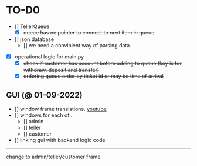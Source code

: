 # TO-D0 
- [] TellerQueue
    - [x] ~~queue has no pointer to connect to next item in queue~~
- [] json database
    - [] we need a convinient way of parsing data
- [x] ~~operational logic for main.py~~
    - [x] ~~check if customer has account before adding to queue (key is for withdraw, deposit and transfer)~~
    - [x] ~~ordering queue order by ticket id or may be time of arrival~~

## GUI (@ 01-09-2022)
- [] window frame transistions. [youtube](youtube.com/?)
- [] windows for each of...
    - [] admin
    - [] teller
    - [] customer
- [] linking gui with backend logic code

---
change to admin/teller/customer frame